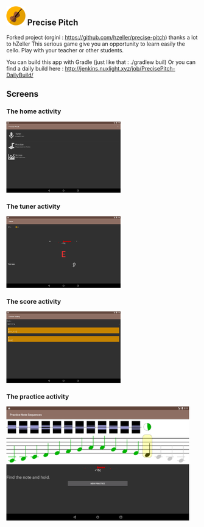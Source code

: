 <img src="icon-material.png" width="50px"> Precise Pitch
---------------------

Forked project (orgini : https://github.com/hzeller/precise-pitch) thanks a lot to hZeller
This serious game give you an opportunity to learn easily the cello.
Play with your teacher or other students.

You can build this app with Gradle (just like that : ./gradlew buil)
Or you can find a daily build here : http://jenkins.nuxlight.xyz/job/PrecisePitch-DailyBuild/

## Screens

### The home activity
<img src="img/home.png" width="300px">

### The tuner activity
<img src="img/tuner.png" width="300px">

### The score activity
<img src="img/scores.png" width="300px">

### The practice activity
<img src="img/practice.png" height="300px">

[icon]: ./res/drawable-mdpi/ic_launcher_pp.png
